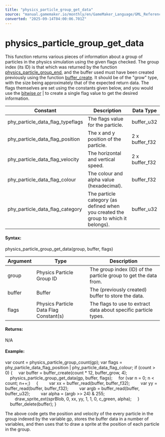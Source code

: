 ```yaml
---
title: "physics_particle_group_get_data"
source: "manual.gamemaker.io/monthly/en/GameMaker_Language/GML_Reference/Physics/Soft_Body_Particles/physics_particle_group_get_data.htm"
converted: "2025-09-14T04:00:06.701Z"
---
```


# physics\_particle\_group\_get\_data

This function returns various pieces of information about a group of particles in the physics simulation using the given flags checked. The group index (its ID) is that which was returned by the function [physics\_particle\_group\_end](physics_particle_group_end.md), and the buffer used must have been created previously using the function [buffer\_create](../../Buffers/buffer_create.md). It should be of the "grow" type, with the size being approximately that of the expected return data. The flags themselves are set using the constants given below, and you would use the [bitwise _or_](../../../../Additional_Information/Bitwise_Operators.md) | to create a single flag value to get the desired information.

| Constant | Description | Data Type |
| --- | --- | --- |
| phy_particle_data_flag_typeflags | The flags value for the particle. | buffer_u32 |
| phy_particle_data_flag_position | The x and y position of the particle. | 2 x buffer_f32 |
| phy_particle_data_flag_velocity | The horizontal and vertical speed. | 2 x buffer_f32 |
| phy_particle_data_flag_colour | The colour and alpha value (hexadecimal). | buffer_f32 |
| phy_particle_data_flag_category | The particle category (as defined when you created the group to which it belongs). | buffer_u32 |

#### Syntax:

physics\_particle\_group\_get\_data(group, buffer, flags)

| Argument | Type | Description |
| --- | --- | --- |
| group | Physics Particle Group ID | The group index (ID) of the particle group to get the data from. |
| buffer | Buffer | The (previously created) buffer to store the data. |
| flags | Physics Particle Data Flag Constant(s) | The flags to use to extract data about specific particle types. |

#### Returns:

N/A

#### Example:

var count = physics\_particle\_group\_count(gp);
var flags = phy\_particle\_data\_flag\_position | phy\_particle\_data\_flag\_colour;
if (count > 0)
{
    var buffer = buffer\_create(count \* 12, buffer\_grow, 4);
    physics\_particle\_group\_get\_data(gp, buffer, flags);
    for (var n = 0; n < count; n++;)
    {
        var xx = buffer\_read(buffer, buffer\_f32);
        var yy = buffer\_read(buffer, buffer\_f32);
        var argb = buffer\_read(buffer, buffer\_u32);
        var alpha = (argb >> 24) & 255;
        draw\_sprite\_ext(sprBlob, 0, xx, yy, 1, 1, 0, c\_green, alpha);
    }
    buffer\_delete(buffer);
}

The above code gets the position and velocity of the every particle in the group indexed by the variable gp, stores the buffer data in a number of variables, and then uses that to draw a sprite at the position of each particle in the group.
